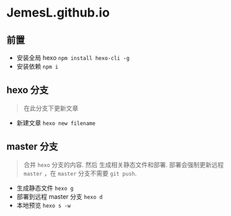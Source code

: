 <!--
 * @Description: 
 * @Author: Jemesl
 * @Date: 2021-11-09 11:39:54
-->
# JemesL.github.io

## 前置
- 安装全局 hexo `npm install hexo-cli -g`
- 安装依赖 `npm i`

## hexo 分支
> 在此分支下更新文章
- 新建文章 `hexo new filename` 

## master 分支
> 合并 `hexo` 分支的内容.
> 然后 生成相关静态文件和部署.
> 部署会强制更新远程 `master` ，在 `master` 分支不需要 `git push`.
 -  生成静态文件 `hexo g` 
 - 部署到远程 master 分支  `hexo d` 
 - 本地预览 `hexo s -w` 


